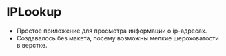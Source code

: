 # IPLookup

- Простое приложение для просмотра информации о ip-адресах.
- Создавалось без макета, посему возможны мелкие шероховатости в верстке.
